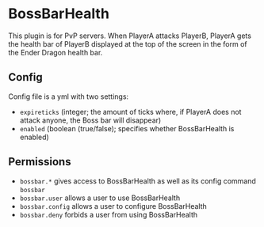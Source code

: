 BossBarHealth
=============
This plugin is for PvP servers.  When PlayerA attacks PlayerB, PlayerA gets the health bar of PlayerB displayed at the top of the screen in the form of the Ender Dragon health bar.

Config
------
Config file is a yml with two settings:
- `expireticks` (integer; the amount of ticks where, if PlayerA does not attack anyone, the Boss bar will disappear)
- `enabled` (boolean (true/false); specifies whether BossBarHealth is enabled)

Permissions
-----------
- `bossbar.*` gives access to BossBarHealth as well as its config command `bossbar`
- `bossbar.user` allows a user to use BossBarHealth
- `bossbar.config` allows a user to configure BossBarHealth
- `bossbar.deny` forbids a user from using BossBarHealth
